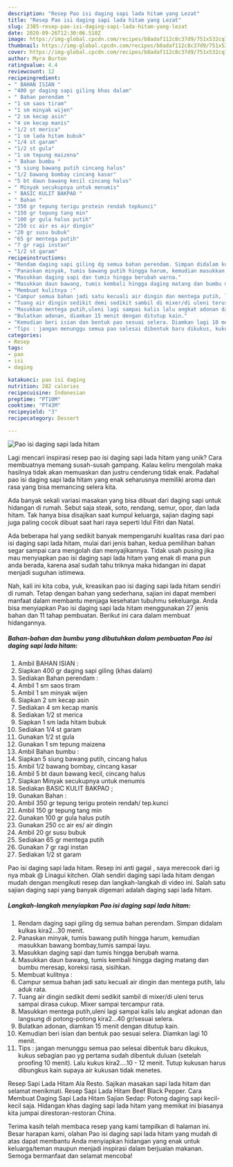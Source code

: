 ```yaml
---
description: "Resep Pao isi daging sapi lada hitam yang Lezat"
title: "Resep Pao isi daging sapi lada hitam yang Lezat"
slug: 2385-resep-pao-isi-daging-sapi-lada-hitam-yang-lezat
date: 2020-09-26T12:30:06.518Z
image: https://img-global.cpcdn.com/recipes/b8adaf112c8c37d9/751x532cq70/pao-isi-daging-sapi-lada-hitam-foto-resep-utama.jpg
thumbnail: https://img-global.cpcdn.com/recipes/b8adaf112c8c37d9/751x532cq70/pao-isi-daging-sapi-lada-hitam-foto-resep-utama.jpg
cover: https://img-global.cpcdn.com/recipes/b8adaf112c8c37d9/751x532cq70/pao-isi-daging-sapi-lada-hitam-foto-resep-utama.jpg
author: Myra Burton
ratingvalue: 4.4
reviewcount: 12
recipeingredient:
- " BAHAN ISIAN "
- "400 gr daging sapi giling khas dalam"
- " Bahan perendam "
- "1 sm saos tiram"
- "1 sm minyak wijen"
- "2 sm kecap asin"
- "4 sm kecap manis"
- "1/2 st merica"
- "1 sm lada hitam bubuk"
- "1/4 st garam"
- "1/2 st gula"
- "1 sm tepung maizena"
- " Bahan bumbu "
- "5 siung bawang putih cincang halus"
- "1/2 bawang bombay cincang kasar"
- "5 bt daun bawang kecil cincang halus"
- " Minyak secukupnya untuk menumis"
- " BASIC KULIT BAKPAO "
- " Bahan "
- "350 gr tepung terigu protein rendah tepkunci"
- "150 gr tepung tang min"
- "100 gr gula halus putih"
- "250 cc air es air dingin"
- "20 gr susu bubuk"
- "65 gr mentega putih"
- "7 gr ragi instan"
- "1/2 st garam"
recipeinstructions:
- "Rendam daging sapi giling dg semua bahan perendam. Simpan didalam kulkas kira2...30 menit."
- "Panaskan minyak, tumis bawang putih hingga harum, kemudian masukkan bawang bombay,tumis sampai layu."
- "Masukkan daging sapi dan tumis hingga berubah warna."
- "Masukkan daun bawang, tumis kembali hingga daging matang dan bumbu meresap, koreksi rasa, sisihkan."
- "Membuat kulitnya :"
- "Campur semua bahan jadi satu kecuali air dingin dan mentega putih, lalu aduk rata."
- "Tuang air dingin sedikit demi sedikit sambil di mixer/di uleni terus sampai dirasa cukup. Mixer sampai tercampur rata."
- "Masukkan mentega putih,uleni lagi sampai kalis lalu angkat adonan dan langsung di potong-potong kira2...40 gr/sesuai selera."
- "Bulatkan adonan, diamkan 15 menit dengan ditutup kain."
- "Kemudian beri isian dan bentuk pao sesuai selera. Diamkan lagi 10 menit."
- "Tips : jangan menunggu semua pao selesai dibentuk baru dikukus, kukus sebagian pao yg pertama sudah dibentuk duluan (setelah proofing 10 menit). Lalu kukus kira2....10 - 12 menit. Tutup kukusan harus dibungkus kain supaya air kukusan tidak menetes."
categories:
- Resep
tags:
- pao
- isi
- daging

katakunci: pao isi daging 
nutrition: 282 calories
recipecuisine: Indonesian
preptime: "PT10M"
cooktime: "PT43M"
recipeyield: "3"
recipecategory: Dessert

---
```



![Pao isi daging sapi lada hitam](https://img-global.cpcdn.com/recipes/b8adaf112c8c37d9/751x532cq70/pao-isi-daging-sapi-lada-hitam-foto-resep-utama.jpg)

Lagi mencari inspirasi resep pao isi daging sapi lada hitam yang unik? Cara membuatnya memang susah-susah gampang. Kalau keliru mengolah maka hasilnya tidak akan memuaskan dan justru cenderung tidak enak. Padahal pao isi daging sapi lada hitam yang enak seharusnya memiliki aroma dan rasa yang bisa memancing selera kita.

Ada banyak sekali variasi masakan yang bisa dibuat dari daging sapi untuk hidangan di rumah. Sebut saja steak, soto, rendang, semur, opor, dan lada hitam. Tak hanya bisa disajikan saat kumpul keluarga, sajian daging sapi juga paling cocok dibuat saat hari raya seperti Idul Fitri dan Natal.

Ada beberapa hal yang sedikit banyak mempengaruhi kualitas rasa dari pao isi daging sapi lada hitam, mulai dari jenis bahan, kedua pemilihan bahan segar sampai cara mengolah dan menyajikannya. Tidak usah pusing jika mau menyiapkan pao isi daging sapi lada hitam yang enak di mana pun anda berada, karena asal sudah tahu triknya maka hidangan ini dapat menjadi suguhan istimewa.


Nah, kali ini kita coba, yuk, kreasikan pao isi daging sapi lada hitam sendiri di rumah. Tetap dengan bahan yang sederhana, sajian ini dapat memberi manfaat dalam membantu menjaga kesehatan tubuhmu sekeluarga. Anda bisa menyiapkan Pao isi daging sapi lada hitam menggunakan 27 jenis bahan dan 11 tahap pembuatan. Berikut ini cara dalam membuat hidangannya.

<!--inarticleads1-->

##### Bahan-bahan dan bumbu yang dibutuhkan dalam pembuatan Pao isi daging sapi lada hitam:

1. Ambil  BAHAN ISIAN :
1. Siapkan 400 gr daging sapi giling (khas dalam)
1. Sediakan  Bahan perendam :
1. Ambil 1 sm saos tiram
1. Ambil 1 sm minyak wijen
1. Siapkan 2 sm kecap asin
1. Sediakan 4 sm kecap manis
1. Sediakan 1/2 st merica
1. Siapkan 1 sm lada hitam bubuk
1. Sediakan 1/4 st garam
1. Gunakan 1/2 st gula
1. Gunakan 1 sm tepung maizena
1. Ambil  Bahan bumbu :
1. Siapkan 5 siung bawang putih, cincang halus
1. Ambil 1/2 bawang bombay, cincang kasar
1. Ambil 5 bt daun bawang kecil, cincang halus
1. Siapkan  Minyak secukupnya untuk menumis
1. Sediakan  BASIC KULIT BAKPAO ;
1. Gunakan  Bahan :
1. Ambil 350 gr tepung terigu protein rendah/ tep.kunci
1. Ambil 150 gr tepung tang min
1. Gunakan 100 gr gula halus putih
1. Gunakan 250 cc air es/ air dingin
1. Ambil 20 gr susu bubuk
1. Sediakan 65 gr mentega putih
1. Gunakan 7 gr ragi instan
1. Sediakan 1/2 st garam


Pao isi daging sapi lada hitam. Resep ini anti gagal , saya merecook dari ig nya mbak @ Linagui kitchen. Olah sendiri daging sapi lada hitam dengan mudah dengan mengikuti resep dan langkah-langkah di video ini. Salah satu sajian daging sapi yang banyak digemari adalah daging sapi lada hitam. 

<!--inarticleads2-->

##### Langkah-langkah menyiapkan Pao isi daging sapi lada hitam:

1. Rendam daging sapi giling dg semua bahan perendam. Simpan didalam kulkas kira2...30 menit.
1. Panaskan minyak, tumis bawang putih hingga harum, kemudian masukkan bawang bombay,tumis sampai layu.
1. Masukkan daging sapi dan tumis hingga berubah warna.
1. Masukkan daun bawang, tumis kembali hingga daging matang dan bumbu meresap, koreksi rasa, sisihkan.
1. Membuat kulitnya :
1. Campur semua bahan jadi satu kecuali air dingin dan mentega putih, lalu aduk rata.
1. Tuang air dingin sedikit demi sedikit sambil di mixer/di uleni terus sampai dirasa cukup. Mixer sampai tercampur rata.
1. Masukkan mentega putih,uleni lagi sampai kalis lalu angkat adonan dan langsung di potong-potong kira2...40 gr/sesuai selera.
1. Bulatkan adonan, diamkan 15 menit dengan ditutup kain.
1. Kemudian beri isian dan bentuk pao sesuai selera. Diamkan lagi 10 menit.
1. Tips : jangan menunggu semua pao selesai dibentuk baru dikukus, kukus sebagian pao yg pertama sudah dibentuk duluan (setelah proofing 10 menit). Lalu kukus kira2....10 - 12 menit. Tutup kukusan harus dibungkus kain supaya air kukusan tidak menetes.


Resep Sapi Lada Hitam Ala Resto. Sajikan masakan sapi lada hitam dan selamat menikmati. Resep Sapi Lada Hitam Beef Black Pepper. Cara Membuat Daging Sapi Lada Hitam Sajian Sedap: Potong daging sapi kecil-kecil saja. Hidangan khas daging sapi lada hitam yang memikat ini biasanya kita jumpai direstoran-restoran China. 

Terima kasih telah membaca resep yang kami tampilkan di halaman ini. Besar harapan kami, olahan Pao isi daging sapi lada hitam yang mudah di atas dapat membantu Anda menyiapkan hidangan yang enak untuk keluarga/teman maupun menjadi inspirasi dalam berjualan makanan. Semoga bermanfaat dan selamat mencoba!
